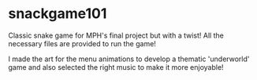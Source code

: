 # snackgame101

Classic snake game for MPH's final project but with a twist! All the necessary files are provided to run the game!

I made the art for the menu animations to develop a thematic 'underworld' game and also selected the right music to make it more enjoyable!

